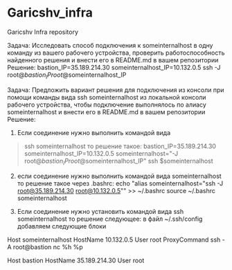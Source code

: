 # Garicshv_infra
Garicshv Infra repository

Задача: Исследовать способ подключения к someinternalhost в одну команду из вашего рабочего устройства, проверить работоспособность найденного решения и внести его в README.md в вашем репозитории
Решение: 
bastion_IP=35.189.214.30
someinternalhost_IP=10.132.0.5
ssh -J root@$bastion_IP root@$someinternalhost_IP

Задача: Предложить вариант решения для подключения из консоли при помощи команды вида ssh someinternalhost из локальной консоли рабочего устройства, чтобы подключение выполнялось по алиасу someinternalhost и внести его в README.md в вашем репозитории
Решение: 

1. Если соединение нужно выполнить командой вида
> ssh someinternalhost
то решение такое:
bastion_IP=35.189.214.30
someinternalhost_IP=10.132.0.5
someinternalhost="-J root@$bastion_IP root@$someinternalhost_IP"
ssh $someinternalhost 

2. если соединение нужно выполнить командой вида
someinternalhost
то решение такое через .bashrc:
echo "alias someinternalhost=\"ssh -J root@35.189.214.30 root@10.132.0.5\"" >> ~/.bashrc 
source ~/.bashrc
someinternalhost

3. Если соединение нужно установить командой вида
ssh someinternalhost
то решение следующее:
в файл ~/.ssh/config добавляем следующие блоки

Host someinternalhost
HostName 10.132.0.5
User root
ProxyCommand ssh -A root@bastion nc %h %p

Host bastion
HostName 35.189.214.30
User root

